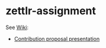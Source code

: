 # zettlr-assignment

See [Wiki](https://github.com/UofA-SPI21-team7/zettlr-assignment/wiki):
* [Contribution proposal presentation](https://github.com/UofA-SPI21-team7/zettlr-assignment/wiki/Contribution-proposal-presentation)
